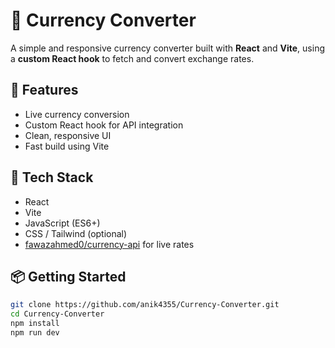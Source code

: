 # 💱 Currency Converter

A simple and responsive currency converter built with **React** and **Vite**, using a **custom React hook** to fetch and convert exchange rates.

## 🚀 Features

- Live currency conversion
- Custom React hook for API integration
- Clean, responsive UI
- Fast build using Vite

## 🧰 Tech Stack

- React
- Vite
- JavaScript (ES6+)
- CSS / Tailwind (optional)
- [fawazahmed0/currency-api](https://github.com/fawazahmed0/currency-api) for live rates

## 📦 Getting Started

```bash
git clone https://github.com/anik4355/Currency-Converter.git
cd Currency-Converter
npm install
npm run dev
```
